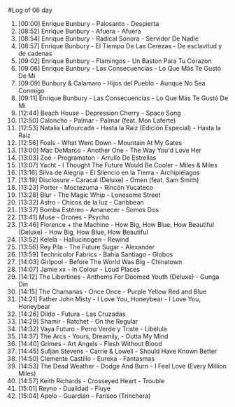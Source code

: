 #Log of 06 day

1. [00:00] Enrique Bunbury - Palosanto - Despierta
1. [08:52] Enrique Bunbury - Afuera - Afuera
1. [08:54] Enrique Bunbury - Radical Sonora - Servidor De Nadie
1. [08:57] Enrique Bunbury - El Tiempo De Las Cerezas - De esclavitud y de cadenas
1. [09:02] Enrique Bunbury - Flamingos - Un Baston Para Tu Corazon
1. [09:06] Enrique Bunbury - Las Consecuencias - Lo Que Más Te Gustó De Mi
1. [09:09] Bunbury & Calamaro - Hijos del Pueblo - Aunque No Sea Conmigo
1. [09:11] Enrique Bunbury - Las Consecuencias - Lo Que Más Te Gustó De Mi
1. [12:44] Beach House - Depression Cherry - Space Song
1. [12:50] Caloncho - Palmar - Palmar (feat. Mon Laferte)
1. [12:53] Natalia Lafourcade - Hasta la Raíz (Edición Especial) - Hasta la Raíz
1. [12:56] Foals - What Went Down - Mountain At My Gates
1. [13:00] Mac DeMarco - Another One - The Way You'd Love Her
1. [13:03] Zoé - Programaton - Arrullo De Estrellas
1. [13:07] Yacht - I Thought The Future Would Be Cooler - Miles & Miles
1. [13:16] Silva de  Alegría - El Silencio en la Tierra - Archipiélagos
1. [13:19] Disclosure - Caracal (Deluxe) - Omen (feat. Sam Smith)
1. [13:23] Porter - Moctezuma - Rincón Yucateco
1. [13:28] Blur - The Magic Whip - Lonesome Street
1. [13:32] Astro - Chicos de la luz - Caribbean
1. [13:37] Bomba Estéreo - Amanecer - Somos Dos
1. [13:41] Muse - Drones - Psycho
1. [13:46] Florence + the Machine - How Big, How Blue, How Beautiful (Deluxe) - How Big, How Blue, How Beautiful
1. [13:52] Kelela - Hallucinogen - Rewind
1. [13:56] Rey Pila - The Future Sugar - Alexander
1. [13:59] Technicolor Fabrics - Bahía Santiago - Globos
1. [14:03] Girlpool - Before The World Was Big - Chinatown
1. [14:07] Jamie xx - In Colour - Loud Places
1. [14:12] The Libertines - Anthems For Doomed Youth (Deluxe) - Gunga Din
1. [14:15] The Chamanas - Once Once - Purple Yellow Red and Blue
1. [14:21] Father John Misty - I Love You, Honeybear - I Love You, Honeybear
1. [14:26] Dildo - Futura - Las Cruzadas
1. [14:29] Shamir - Ratchet - On the Regular
1. [14:32] Vaya Futuro - Perro Verde y Triste - Libélula
1. [14:37] The Arcs - Yours, Dreamily, - Outta My Mind
1. [14:40] Grimes - Art Angels - Flesh Without Blood
1. [14:45] Sufjan Stevens - Carrie & Lowell - Should Have Known Better
1. [14:50] Clemente Castillo - Eureka - Fantasmas
1. [14:53] The Dead Weather - Dodge And Burn - I Feel Love (Every Million Miles)
1. [14:57] Keith Richards - Crosseyed Heart - Trouble
1. [15:01] Reyno - Dualidad - Fluye
1. [15:04] Apolo - Guardián - Fariseo (Trinchera)
